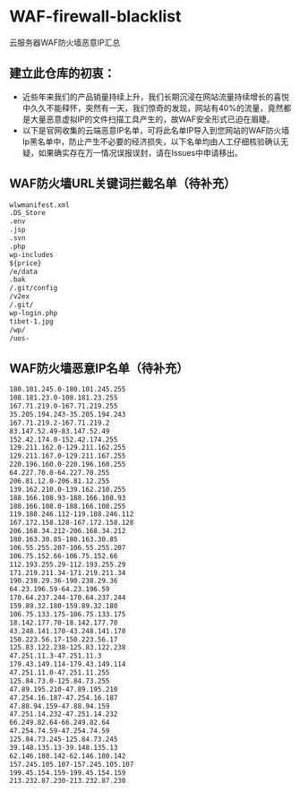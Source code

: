 # WAF-firewall-blacklist
云服务器WAF防火墙恶意IP汇总

## 建立此仓库的初衷：
- 近些年来我们的产品销量持续上升，我们长期沉浸在网站流量持续增长的喜悦中久久不能释怀，突然有一天，我们惊奇的发现，网站有40%的流量，竟然都是大量恶意虚拟IP的文件扫描工具产生的，故WAF安全形式已迫在眉睫。
- 以下是官网收集的云端恶意IP名单，可将此名单IP导入到您网站的WAF防火墙Ip黑名单中，防止产生不必要的经济损失，以下名单均由人工仔细核验确认无疑，如果确实存在万一情况误报误封，请在Issues中申请移出。

## WAF防火墙URL关键词拦截名单（待补充）

``` txt
wlwmanifest.xml
.DS_Store
.env
.jsp
.svn
.php
wp-includes
${price}
/e/data
.bak
/.git/config
/v2ex
/.git/
wp-login.php
tibet-1.jpg
/wp/
/uos-
```

## WAF防火墙恶意IP名单（待补充）

``` txt
180.101.245.0-180.101.245.255
108.181.23.0-108.181.23.255
167.71.219.0-167.71.219.255
35.205.194.243-35.205.194.243
167.71.219.2-167.71.219.2
83.147.52.49-83.147.52.49
152.42.174.0-152.42.174.255
129.211.162.0-129.211.162.255
129.211.167.0-129.211.167.255
220.196.160.0-220.196.160.255
64.227.70.0-64.227.70.255
206.81.12.0-206.81.12.255
139.162.210.0-139.162.210.255
188.166.108.93-188.166.108.93
188.166.108.0-188.166.108.255
119.188.246.112-119.188.246.112
167.172.158.128-167.172.158.128
206.168.34.212-206.168.34.212
180.163.30.85-180.163.30.85
106.55.255.207-106.55.255.207
106.75.152.66-106.75.152.66
112.193.255.29-112.193.255.29
171.219.211.34-171.219.211.34
190.238.29.36-190.238.29.36
64.23.196.59-64.23.196.59
170.64.237.244-170.64.237.244
159.89.32.180-159.89.32.180
106.75.133.175-106.75.133.175
18.142.177.70-18.142.177.70
43.248.141.170-43.248.141.170
150.223.56.17-150.223.56.17
125.83.122.238-125.83.122.238
47.251.11.3-47.251.11.3
179.43.149.114-179.43.149.114
47.251.11.0-47.251.11.255
125.84.73.0-125.84.73.255
47.89.195.210-47.89.195.210
47.254.16.187-47.254.16.187
47.88.94.159-47.88.94.159
47.251.14.232-47.251.14.232
66.249.82.64-66.249.82.64
47.254.74.59-47.254.74.59
125.84.73.245-125.84.73.245
39.148.135.13-39.148.135.13
62.146.180.142-62.146.180.142
157.245.105.107-157.245.105.107
199.45.154.159-199.45.154.159
213.232.87.230-213.232.87.230
```
